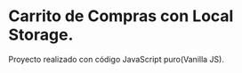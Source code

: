 # Carrito de Compras con Local Storage.

Proyecto realizado con código JavaScript puro(Vanilla JS).

